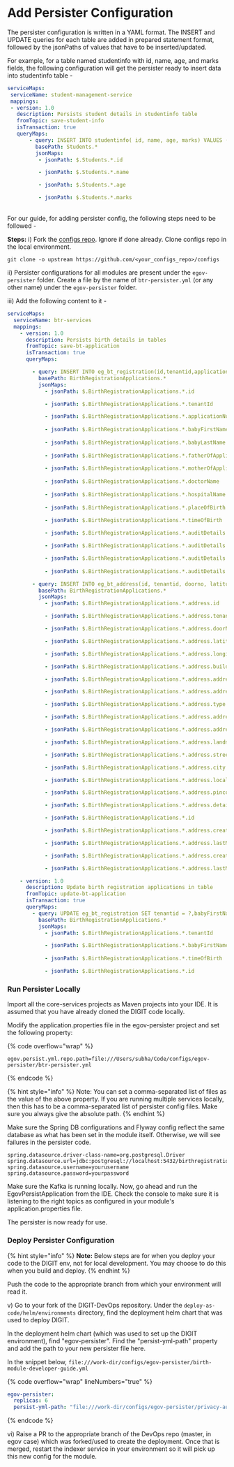 # Add Persister Configuration

The persister configuration is written in a YAML format. The INSERT and UPDATE queries for each table are added in prepared statement format, followed by the jsonPaths of values that have to be inserted/updated.

For example, for a table named studentinfo with id, name, age, and marks fields, the following configuration will get the persister ready to insert data into studentinfo table -

```yaml
serviceMaps:
 serviceName: student-management-service
 mappings:
 - version: 1.0
   description: Persists student details in studentinfo table
   fromTopic: save-student-info
   isTransaction: true
   queryMaps:
       - query: INSERT INTO studentinfo( id, name, age, marks) VALUES (?, ?, ?, ?);
         basePath: Students.*
         jsonMaps:
          - jsonPath: $.Students.*.id

          - jsonPath: $.Students.*.name

          - jsonPath: $.Students.*.age

          - jsonPath: $.Students.*.marks
```

\
For our guide, for adding persister config, the following steps need to be followed -

**Steps:** i) Fork the [configs repo](https://github.com/egovernments/configs). Ignore if done already. Clone configs repo in the local environment.

```git
git clone -o upstream https://github.com/<your_configs_repo>/configs
```

ii) Persister configurations for all modules are present under the `egov-persister` folder. Create a file by the name of `btr-persister.yml` (or any other name) under the `egov-persister` folder.

iii) Add the following content to it -

```yaml
serviceMaps:
  serviceName: btr-services
  mappings:
    - version: 1.0
      description: Persists birth details in tables
      fromTopic: save-bt-application
      isTransaction: true	
      queryMaps:

        - query: INSERT INTO eg_bt_registration(id,tenantid,applicationnumber,babyfirstname,babylastname,fatherid,motherid,doctorname,hospitalname,placeofbirth,timeofbirth,createdby,lastmodifiedby,createdtime, lastmodifiedtime) VALUES (?, ?, ?, ?, ?, ?, ?, ?, ?, ?, ?, ?,?,?,?);
          basePath: BirthRegistrationApplications.*
          jsonMaps:
            - jsonPath: $.BirthRegistrationApplications.*.id

            - jsonPath: $.BirthRegistrationApplications.*.tenantId

            - jsonPath: $.BirthRegistrationApplications.*.applicationNumber
          
            - jsonPath: $.BirthRegistrationApplications.*.babyFirstName
            
            - jsonPath: $.BirthRegistrationApplications.*.babyLastName
          
            - jsonPath: $.BirthRegistrationApplications.*.fatherOfApplicant.id
            
            - jsonPath: $.BirthRegistrationApplications.*.motherOfApplicant.id
                                           
            - jsonPath: $.BirthRegistrationApplications.*.doctorName
            
            - jsonPath: $.BirthRegistrationApplications.*.hospitalName
            
            - jsonPath: $.BirthRegistrationApplications.*.placeOfBirth

            - jsonPath: $.BirthRegistrationApplications.*.timeOfBirth
            
            - jsonPath: $.BirthRegistrationApplications.*.auditDetails.createdBy

            - jsonPath: $.BirthRegistrationApplications.*.auditDetails.lastModifiedBy

            - jsonPath: $.BirthRegistrationApplications.*.auditDetails.createdTime
            
            - jsonPath: $.BirthRegistrationApplications.*.auditDetails.lastModifiedTime

        - query: INSERT INTO eg_bt_address(id, tenantid, doorno, latitude, longitude, buildingname, addressid, addressnumber, type, addressline1, addressline2, landmark, street, city, locality, pincode, detail, registrationid, createdby, lastmodifiedby, createdtime, lastmodifiedtime) VALUES (?, ?, ?, ?, ?, ?, ?, ?, ?, ?, ?, ?, ?, ?, ?, ?, ?, ?, ?, ?, ?, ?);
          basePath: BirthRegistrationApplications.*
          jsonMaps:
            - jsonPath: $.BirthRegistrationApplications.*.address.id

            - jsonPath: $.BirthRegistrationApplications.*.address.tenantId

            - jsonPath: $.BirthRegistrationApplications.*.address.doorNo

            - jsonPath: $.BirthRegistrationApplications.*.address.latitude

            - jsonPath: $.BirthRegistrationApplications.*.address.longitude

            - jsonPath: $.BirthRegistrationApplications.*.address.buildingName

            - jsonPath: $.BirthRegistrationApplications.*.address.addressId

            - jsonPath: $.BirthRegistrationApplications.*.address.addressNumber

            - jsonPath: $.BirthRegistrationApplications.*.address.type

            - jsonPath: $.BirthRegistrationApplications.*.address.addressLine1

            - jsonPath: $.BirthRegistrationApplications.*.address.addressLine2

            - jsonPath: $.BirthRegistrationApplications.*.address.landmark

            - jsonPath: $.BirthRegistrationApplications.*.address.street

            - jsonPath: $.BirthRegistrationApplications.*.address.city

            - jsonPath: $.BirthRegistrationApplications.*.address.locality.name

            - jsonPath: $.BirthRegistrationApplications.*.address.pincode

            - jsonPath: $.BirthRegistrationApplications.*.address.detail

            - jsonPath: $.BirthRegistrationApplications.*.id

            - jsonPath: $.BirthRegistrationApplications.*.address.createdBy

            - jsonPath: $.BirthRegistrationApplications.*.address.lastModifiedBy

            - jsonPath: $.BirthRegistrationApplications.*.address.createdTime

            - jsonPath: $.BirthRegistrationApplications.*.address.lastModifiedTime

    - version: 1.0
      description: Update birth registration applications in table
      fromTopic: update-bt-application
      isTransaction: true
      queryMaps:
        - query: UPDATE eg_bt_registration SET tenantid = ?,babyFirstName = ?, timeOfBirth = ? WHERE id=?;
          basePath: BirthRegistrationApplications.*
          jsonMaps:
            - jsonPath: $.BirthRegistrationApplications.*.tenantId

            - jsonPath: $.BirthRegistrationApplications.*.babyFirstName
           
            - jsonPath: $.BirthRegistrationApplications.*.timeOfBirth

            - jsonPath: $.BirthRegistrationApplications.*.id
```

### **Run Persister Locally**

Import all the core-services projects as Maven projects into your IDE. It is assumed that you have already cloned the DIGIT code locally.&#x20;

Modify the application.properties file in the egov-persister project and set the following property:

{% code overflow="wrap" %}
```properties
egov.persist.yml.repo.path=file:///Users/subha/Code/configs/egov-persister/btr-persister.yml
```
{% endcode %}

{% hint style="info" %}
Note: You can set a comma-separated list of files as the value of the above property. If you are running multiple services locally, then this has to be a comma-separated list of persister config files. Make sure you always give the absolute path.
{% endhint %}

Make sure the Spring DB configurations and Flyway config reflect the same database as what has been set in the module itself. Otherwise, we will see failures in the persister code.&#x20;

```properties
spring.datasource.driver-class-name=org.postgresql.Driver
spring.datasource.url=jdbc:postgresql://localhost:5432/birthregistration3
spring.datasource.username=yourusername
spring.datasource.password=yourpassword
```

Make sure the Kafka is running locally. Now, go ahead and run the EgovPersistApplication from the IDE. Check the console to make sure it is listening to the right topics as configured in your module's application.properties file.

The persister is now ready for use.

### **Deploy Persister Configuration**

{% hint style="info" %}
**Note:** Below steps are for when you deploy your code to the DIGIT env, not for local development. You may choose to do this when you build and deploy.&#x20;
{% endhint %}

Push the code to the appropriate branch from which your environment will read it.&#x20;

v) Go to your fork of the DIGIT-DevOps repository. Under the `deploy-as-code/helm/environments` directory, find the deployment helm chart that was used to deploy DIGIT. &#x20;

In the deployment helm chart (which was used to set up the DIGIT environment), find "egov-persister". Find the "persist-yml-path" property and add the path to your new persister file here.&#x20;

In the snippet below, `file:///work-dir/configs/egov-persister/birth-module-developer-guide.yml`

{% code overflow="wrap" lineNumbers="true" %}
```yaml
egov-persister:
  replicas: 6
  persist-yml-path: "file:///work-dir/configs/egov-persister/privacy-audit.yml,file:///work-dir/configs/egov-persister/pgr-migration-batch.yml,file:///work-dir/configs/egov-persister/pgr-services-persister.yml,file:///work-dir/configs/egov-persister/pdf-filestoreid-update.yml,file:///work-dir/configs/egov-persister/chatbot.yml,file:///work-dir/configs/egov-persister/pt-mutation-calculator-persister.yml,file:///work-dir/configs/egov-persister/apportion-persister.yml,file:///work-dir/configs/egov-persister/property-services-registry.yml,file:///work-dir/configs/egov-persister/billing-services-persist.yml,file:///work-dir/configs/egov-persister/egf-bill.yaml,file:///work-dir/configs/egov-persister/egov-user-event-persister.yml,file:///work-dir/configs/egov-persister/egov-workflow-v2-persister.yml,file:///work-dir/configs/egov-persister/firenoc_persiter.yaml,file:///work-dir/configs/egov-persister/hrms-employee-persister.yml,file:///work-dir/configs/egov-persister/pdf-generator.yml,file:///work-dir/configs/egov-persister/pg-service-persister.yml,file:///work-dir/configs/egov-persister/pgr.v3.yml,file:///work-dir/configs/egov-persister/property-services.yml,file:///work-dir/configs/egov-persister/pt-calculator-v2-persister.yml,file:///work-dir/configs/egov-persister/pt-drafts.yml,file:///work-dir/configs/egov-persister/pt-persist.yml,file:///work-dir/configs/egov-persister/tl-billing-slab-persister.yml,file:///work-dir/configs/egov-persister/tl-calculation-persister.yml,file:///work-dir/configs/egov-persister/tradelicense.yml,file:///work-dir/configs/egov-persister/uploader-persister.yml,file:///work-dir/configs/egov-persister/collection-migration-persister.yml,file:///work-dir/configs/egov-persister/water-persist.yml,file:///work-dir/configs/egov-persister/water-meter.yml,file:///work-dir/configs/egov-persister/assessment-persister.yml,file:///work-dir/configs/egov-persister/sewerage-persist.yml,file:///work-dir/configs/egov-persister/bpa-persister.yml,file:///work-dir/configs/egov-persister/property-services-migration-temp-config.yml,file:///work-dir/configs/egov-persister/assessment-persister-migration-temp.yml,file:///work-dir/configs/egov-persister/migration-batch-count-persister.yml,file:///work-dir/configs/egov-persister/land-persister.yml,file:///work-dir/configs/egov-persister/noc-persister.yml,file:///work-dir/configs/egov-persister/fsm-persister.yaml,file:///work-dir/configs/egov-persister/vehicle-persister.yaml,file:///work-dir/configs/egov-persister/vendor-persister.yaml,file:///work-dir/configs/egov-persister/fsm-calculator-persister.yaml,file:///work-dir/configs/egov-persister/echallan.yml,file:///work-dir/configs/egov-persister/egov-document-upload-persister.yml,file:///work-dir/configs/egov-persister/egov-survey-service-persister.yml,file:///work-dir/configs/egov-persister/firenoc-calculator-persister.yml,file:///work-dir/configs/egov-persister/bulk-bill-generation-audit.yml,file:///work-dir/configs/egov-persister/nss-persister.yml,file:///work-dir/configs/egov-persister/birth-death.yml,file:///work-dir/configs/egov-persister/bulk-bill-generator-ws.yml,file:///work-dir/configs/egov-persister/bulk-bill-generator-sw.yml,file:///work-dir/configs/egov-persister/audit-service-persister.yml,file:///work-dir/configs/egov-persister/birth-module-developer-guide.yml"

```
{% endcode %}

vi) Raise a PR to the appropriate branch of the DevOps repo (master, in egov case) which was forked/used to create the deployment. Once that is merged, restart the indexer service in your environment so it will pick up this new config for the module.&#x20;

